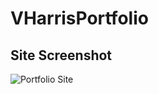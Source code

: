 # VHarrisPortfolio
[Deployed Site]:("https://vharris113.github.io/VHarrisPortfolio/")

## Site Screenshot

![Portfolio Site]()

